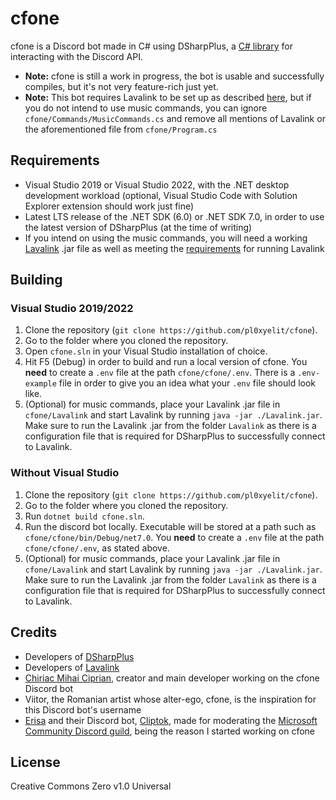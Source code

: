 # cfone
cfone is a Discord bot made in C# using DSharpPlus, a [C# library](https://github.com/DSharpPlus/DSharpPlus) for interacting with the Discord API. 

* **Note:** cfone is still a work in progress, the bot is usable and successfully compiles, but it's not very feature-rich just yet.
* **Note:** This bot requires Lavalink to be set up as described [here](https://dsharpplus.github.io/articles/audio/lavalink/setup.html), but if you do not intend to use music commands, you can ignore `cfone/Commands/MusicCommands.cs` and remove all mentions of Lavalink or the aforementioned file from `cfone/Program.cs`

## Requirements
* Visual Studio 2019 or Visual Studio 2022, with the .NET desktop development workload (optional, Visual Studio Code with Solution Explorer extension should work just fine)
* Latest LTS release of the .NET SDK (6.0) or .NET SDK 7.0, in order to use the latest version of DSharpPlus (at the time of writing)
* If you intend on using the music commands, you will need a working [Lavalink](https://github.com/freyacodes/Lavalink/releases) .jar file as well as meeting the [requirements](https://github.com/freyacodes/Lavalink#requirements) for running Lavalink

## Building 

### Visual Studio 2019/2022
1. Clone the repository (`git clone https://github.com/pl0xyelit/cfone`).
2. Go to the folder where you cloned the repository.
3. Open `cfone.sln` in your Visual Studio installation of choice.
4. Hit F5 (Debug) in order to build and run a local version of cfone. You **need** to create a `.env` file at the path `cfone/cfone/.env`. There is a `.env-example` file in order to give you an idea what your `.env` file should look like.
5. (Optional) for music commands, place your Lavalink .jar file in `cfone/Lavalink` and start Lavalink by running `java -jar ./Lavalink.jar`. Make sure to run the Lavalink .jar from the folder `Lavalink` as there is a configuration file that is required for DSharpPlus to successfully connect to Lavalink. 

### Without Visual Studio
1. Clone the repository (`git clone https://github.com/pl0xyelit/cfone`).
2. Go to the folder where you cloned the repository.
3. Run `dotnet build cfone.sln`.
4. Run the discord bot locally. Executable will be stored at a path such as `cfone/cfone/bin/Debug/net7.0`. You **need** to create a `.env` file at the path `cfone/cfone/.env`, as stated above.
5. (Optional) for music commands, place your Lavalink .jar file in `cfone/Lavalink` and start Lavalink by running `java -jar ./Lavalink.jar`. Make sure to run the Lavalink .jar from the folder `Lavalink` as there is a configuration file that is required for DSharpPlus to successfully connect to Lavalink. 

## Credits
* Developers of [DSharpPlus](https://github.com/DSharpPlus/DSharpPlus)
* Developers of [Lavalink](https://github.com/freyacodes/Lavalink)
* [Chiriac Mihai Ciprian](https://github.com/pl0xyelit), creator and main developer working on the cfone Discord bot
* Viitor, the Romanian artist whose alter-ego, cfone, is the inspiration for this Discord bot's username
* [Erisa](https://github.com/Erisa) and their Discord bot, [Cliptok](https://github.com/Erisa/Cliptok), made for moderating the [Microsoft Community Discord guild](https://discord.gg/microsoft), being the reason I started working on cfone

## License
Creative Commons Zero v1.0 Universal